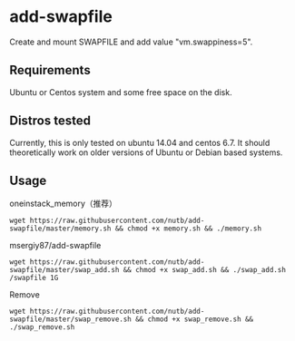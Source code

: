 # add-swapfile
Create and mount SWAPFILE and add value "vm.swappiness=5".

Requirements
------------
Ubuntu or Centos system and some free space on the disk.

Distros tested
------------
Currently, this is only tested on ubuntu 14.04 and centos 6.7. It should theoretically work on older versions of Ubuntu or Debian based systems.

Usage
------------
oneinstack_memory（推荐）
```shell
wget https://raw.githubusercontent.com/nutb/add-swapfile/master/memory.sh && chmod +x memory.sh && ./memory.sh
```
msergiy87/add-swapfile
```shell
wget https://raw.githubusercontent.com/nutb/add-swapfile/master/swap_add.sh && chmod +x swap_add.sh && ./swap_add.sh /swapfile 1G
```
Remove
```shell
wget https://raw.githubusercontent.com/nutb/add-swapfile/master/swap_remove.sh && chmod +x swap_remove.sh && ./swap_remove.sh
```

